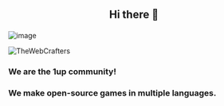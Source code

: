 ## <p align="center"> Hi there 👋 </p>

![image](https://user-images.githubusercontent.com/74598401/141482238-b2bce0cc-8148-4724-8dfc-492134c04408.jpeg)

<p align="left"> <img src="https://komarev.com/ghpvc/?username=TheWebCrafters&label=Profile%20views&color=0e75b6&style=flat" alt="TheWebCrafters" /> </p>

### We are the 1up community!
### We make open-source games in multiple languages.
